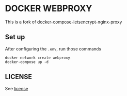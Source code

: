 # DOCKER WEBPROXY

This is a fork of [docker-compose-letsencrypt-nginx-proxy](https://github.com/evertramos/.docker-compose-letsencrypt-nginx-proxy-companion)

## Set up

After configuring the `.env`, run those commands

```shell
docker network create webproxy
docker-compose up -d
```

## LICENSE

See [license](LICENSE.txt)
